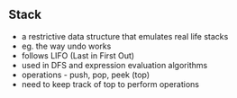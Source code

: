 ## Stack

* a restrictive data structure that emulates real life stacks
* eg. the way undo works
* follows LIFO (Last in First Out)
* used in DFS and expression evaluation algorithms
* operations - push, pop, peek (top)
* need to keep track of top to perform operations

